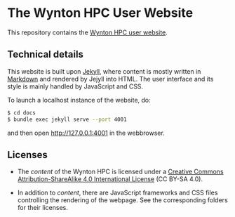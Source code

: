 # The Wynton HPC User Website

This repository contains the [Wynton HPC user website](https://ucsf-hpc.github.io/wynton/).


## Technical details

This website is built upon [Jekyll](https://jekyllrb.com/), where content is mostly written in [Markdown](https://en.wikipedia.org/wiki/Markdown) and rendered by Jejyll into HTML.  The user interface and its style is mainly handled by JavaScript and CSS.

To launch a localhost instance of the website, do:

```sh
$ cd docs
$ bundle exec jekyll serve --port 4001
```

and then open <http://127.0.0.1:4001> in the webbrowser.


## Licenses

* The _content_ of the Wynton HPC is licensed under a <a rel="license" href="http://creativecommons.org/licenses/by-sa/4.0/">Creative Commons Attribution-ShareAlike 4.0 International License</a> (CC BY-SA 4.0).

* In addition to _content_, there are JavaScript frameworks and CSS files controlling the rendering of the webpage.  See the corresponding folders for their licenses.
